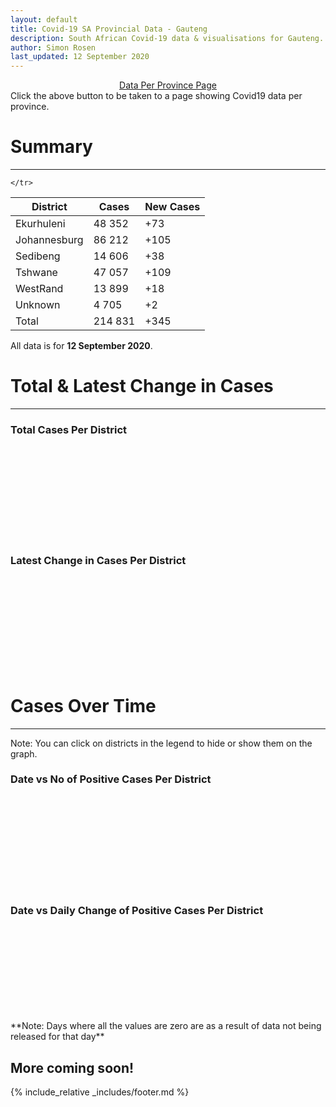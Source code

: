 ```yaml
---
layout: default
title: Covid-19 SA Provincial Data - Gauteng
description: South African Covid-19 data & visualisations for Gauteng. <br>Contains data for confirmed cases, tests, recoveries, deaths & active cases.
author: Simon Rosen
last_updated: 12 September 2020
---
```

<center><a href="/provinces" class="btn alt_btn_col">Data Per Province Page</a></center> 
Click the above button to be taken to a page showing Covid19 data per province. 

# Summary
___

<table>
<thead>
	<tr class="header">
		<th>District</th>
		<th>Cases</th>
		<th>New Cases</th>

	</tr>
</thead>
<tbody>
	<tr>
		<td class="index" markdown="span">Ekurhuleni</td>
		<td  markdown="span">48 352</td>
		<td  markdown="span">+73</td>
	</tr>
	<tr>
		<td class="index" markdown="span">Johannesburg</td>
		<td  markdown="span">86 212</td>
		<td  markdown="span">+105</td>
	</tr>
	<tr>
		<td class="index" markdown="span">Sedibeng</td>
		<td  markdown="span">14 606</td>
		<td  markdown="span">+38</td>
	</tr>
	<tr>
		<td class="index" markdown="span">Tshwane</td>
		<td  markdown="span">47 057</td>
		<td  markdown="span">+109</td>
	</tr>
	<tr>
		<td class="index" markdown="span">WestRand</td>
		<td  markdown="span">13 899</td>
		<td  markdown="span">+18</td>
	</tr>
	<tr>
		<td class="index" markdown="span">Unknown</td>
		<td  markdown="span">4 705</td>
		<td  markdown="span">+2</td>
	</tr>
	<tr>
		<td class="index total" markdown="span">Total</td>
		<td class="total" markdown="span">214 831</td>
		<td class="total" markdown="span">+345</td>
	</tr>
</tbody>
</table>

All data is for **12 September 2020**.

# Total & Latest Change in Cases

___

### Total Cases Per District
<div class="iframeDiv" align="center">
    <iframe class="lazy pieChart" data-src="tot_cases_per_district_gp.html" scrolling="no" frameborder="0"></iframe>
</div>

### Latest Change in Cases Per District
<div class="iframeDiv" align="center">
    <iframe class="lazy pieChart" data-src="latest_change_cases_per_district_gp.html" scrolling="no" frameborder="0"></iframe>
</div>

# Cases Over Time

___
Note: You can click on districts in the legend to hide or show them on the graph.
### Date vs No of Positive Cases Per District
<div class="iframeDiv" align="center">
    <iframe class="lazy" data-src="date_vs_cases_per_district_gp.html" scrolling="no" frameborder="0"></iframe>
</div>

### Date vs Daily Change of Positive Cases Per District
<div class="iframeDiv" align="center">
    <iframe class="lazy" data-src="date_vs_daily_cases_per_district_gp.html" scrolling="no" frameborder="0"></iframe>
</div>
**Note: Days where all the values are zero are as a result of data not being released for that day**

## More coming soon!

{% include_relative _includes/footer.md %}